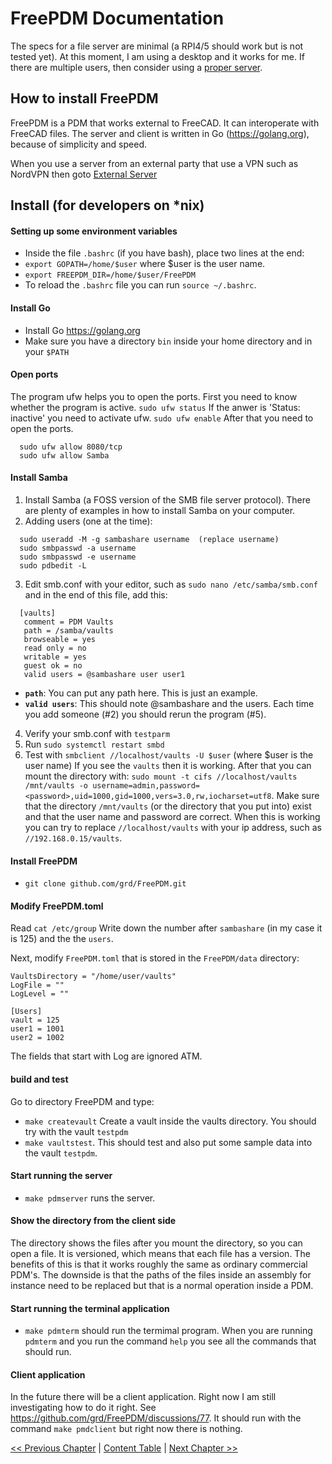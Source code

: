 # FreePDM Documentation
The specs for a file server are minimal (a RPI4/5 should work but is not tested yet). At this moment, I am using a desktop and it works for me. If there are multiple users, then consider using a [proper server](https://github.com/grd/FreePDM/blob/main/ConceptOfDesign/FreePDM_Install/Docker-Compose.md).

## How to install FreePDM

FreePDM is a PDM that works external to FreeCAD. It can interoperate with FreeCAD files. The server and client is written in Go (https://golang.org), because of simplicity and speed.

When you use a server from an external party that use a VPN such as NordVPN then goto [External Server](ExternalServer.md)

## Install (for developers on *nix)

#### Setting up some environment variables
- Inside the file `.bashrc` (if you have bash), place two lines at the end:
- `export GOPATH=/home/$user` where $user is the user name.
- `export FREEPDM_DIR=/home/$user/FreePDM`
- To reload the `.bashrc` file you can run `source ~/.bashrc`.

#### Install Go
  - Install Go https://golang.org
  - Make sure you have a directory `bin` inside your home directory and in your `$PATH`

#### Open ports
The program ufw helps you to open the ports. First you need to know whether the program is active.
`sudo ufw status`
If the anwer is 'Status: inactive' you need to activate ufw.
`sudo ufw enable`
After that you need to open the ports.
```
  sudo ufw allow 8080/tcp
  sudo ufw allow Samba
```

#### Install Samba
  1. Install Samba (a FOSS version of the SMB file server protocol). There are plenty of examples in how to install Samba on your computer.
  2. Adding users (one at the time):
```
  sudo useradd -M -g sambashare username  (replace username)
  sudo smbpasswd -a username
  sudo smbpasswd -e username
  sudo pdbedit -L
```
  3. Edit smb.conf with your editor, such as `sudo nano /etc/samba/smb.conf`
  and in the end of this file, add this:
```
  [vaults]
   comment = PDM Vaults
   path = /samba/vaults
   browseable = yes
   read only = no
   writable = yes
   guest ok = no
   valid users = @sambashare user user1
```

  - **`path`**: You can put any path here. This is just an example.
  - **`valid users`**: This should note @sambashare and the users. Each time you add someone (#2) you should rerun the program (#5).

4. Verify your smb.conf with `testparm`
5. Run `sudo systemctl restart smbd`
6. Test with `smbclient //localhost/vaults -U $user` (where $user is the user name)
If you see the `vaults` then it is working. After that you can mount the directory with:
`sudo mount -t cifs //localhost/vaults /mnt/vaults -o username=admin,password=<password>,uid=1000,gid=1000,vers=3.0,rw,iocharset=utf8`. Make sure that the directory `/mnt/vaults` (or the directory that you put into) exist and that the user name and password are correct.
When this is working you can try to replace `//localhost/vaults` with your ip address, such as `//192.168.0.15/vaults`.

#### Install FreePDM
  - `git clone github.com/grd/FreePDM.git`

#### Modify FreePDM.toml
Read `cat /etc/group` 
Write down the number after `sambashare` (in my case it is 125) and the the `users`.

Next, modify `FreePDM.toml` that is stored in the `FreePDM/data` directory:

```
VaultsDirectory = "/home/user/vaults"
LogFile = ""
LogLevel = ""

[Users]
vault = 125
user1 = 1001
user2 = 1002
```

The fields that start with Log are ignored ATM.

#### build and test
Go to directory FreePDM and type:
  - `make createvault` Create a vault inside the vaults directory. You should try with the vault `testpdm`
  -  `make vaultstest`. This should test and also put some sample data into the vault `testpdm`.

#### Start running the server
- `make pdmserver` runs the server.

#### Show the directory from the client side
The directory shows the files after you mount the directory, so you can open a file. It is versioned, which means that each file has a version. The benefits of this is that it works roughly the same as ordinary commercial PDM's. The downside is that the paths of the files inside an assembly for instance need to be replaced but that is a normal operation inside a PDM.

#### Start running the terminal application
- `make pdmterm` should run the termimal program. When you are running `pdmterm` and you run the command `help` you see all the commands that should run.

#### Client application
In the future there will be a client application. Right now I am still investigating how to do it right. See https://github.com/grd/FreePDM/discussions/77. It should run with the command `make pmdclient` but right now there is nothing.



[<< Previous Chapter](README.md) | [Content Table](README.md) | [Next Chapter >>](Docker-Compose.md)
